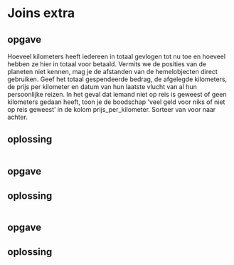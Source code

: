 # Joins extra

## opgave
Hoeveel kilometers heeft iedereen in totaal gevlogen tot nu toe en hoeveel hebben ze hier in totaal voor betaald. Vermits we de posities van de planeten niet kennen, mag je de afstanden van de hemelobjecten direct gebruiken. Geef het totaal gespendeerde bedrag, de afgelegde kilometers, de prijs per kilometer en datum van hun laatste vlucht van al hun persoonlijke reizen. In het geval dat iemand niet op reis is geweest of geen kilometers gedaan heeft, toon je de boodschap 'veel geld voor niks of niet op reis geweest’ in de kolom prijs_per_kilometer.
Sorteer van voor naar achter.
## oplossing
```sql

```
## opgave

## oplossing
```sql

```
## opgave

## oplossing
```sql

```
